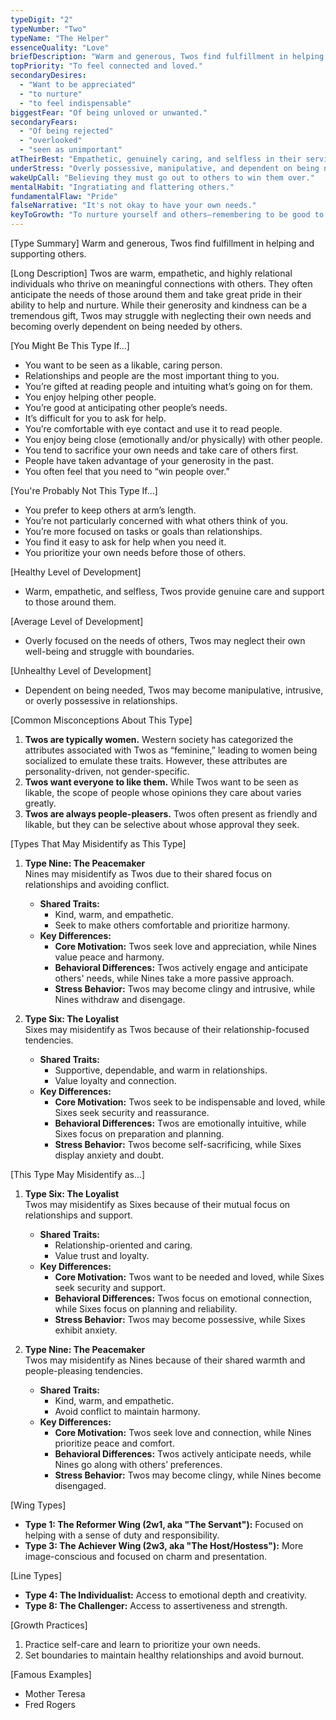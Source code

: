 ```yaml
---
typeDigit: "2"
typeNumber: "Two"
typeName: "The Helper"
essenceQuality: "Love"
briefDescription: "Warm and generous, Twos find fulfillment in helping and supporting others."
topPriority: "To feel connected and loved."
secondaryDesires:
  - "Want to be appreciated"
  - "to nurture"
  - "to feel indispensable"
biggestFear: "Of being unloved or unwanted."
secondaryFears:
  - "Of being rejected"
  - "overlooked"
  - "seen as unimportant"
atTheirBest: "Empathetic, genuinely caring, and selfless in their service."
underStress: "Overly possessive, manipulative, and dependent on being needed."
wakeUpCall: "Believing they must go out to others to win them over."
mentalHabit: "Ingratiating and flattering others."
fundamentalFlaw: "Pride"
falseNarrative: "It's not okay to have your own needs."
keyToGrowth: "To nurture yourself and others—remembering to be good to yourself and have goodwill to others."
---
```


[Type Summary]
Warm and generous, Twos find fulfillment in helping and supporting others.

[Long Description]
Twos are warm, empathetic, and highly relational individuals who thrive on meaningful connections with others. They often anticipate the needs of those around them and take great pride in their ability to help and nurture. While their generosity and kindness can be a tremendous gift, Twos may struggle with neglecting their own needs and becoming overly dependent on being needed by others.

[You Might Be This Type If...]
- You want to be seen as a likable, caring person.
- Relationships and people are the most important thing to you.
- You’re gifted at reading people and intuiting what’s going on for them.
- You enjoy helping other people.
- You’re good at anticipating other people’s needs.
- It’s difficult for you to ask for help.
- You’re comfortable with eye contact and use it to read people.
- You enjoy being close (emotionally and/or physically) with other people.
- You tend to sacrifice your own needs and take care of others first.
- People have taken advantage of your generosity in the past.
- You often feel that you need to “win people over.”

[You're Probably Not This Type If...]
- You prefer to keep others at arm’s length.
- You’re not particularly concerned with what others think of you.
- You’re more focused on tasks or goals than relationships.
- You find it easy to ask for help when you need it.
- You prioritize your own needs before those of others.

[Healthy Level of Development]
- Warm, empathetic, and selfless, Twos provide genuine care and support to those around them.

[Average Level of Development]
- Overly focused on the needs of others, Twos may neglect their own well-being and struggle with boundaries.

[Unhealthy Level of Development]
- Dependent on being needed, Twos may become manipulative, intrusive, or overly possessive in relationships.

[Common Misconceptions About This Type]
1. **Twos are typically women.** Western society has categorized the attributes associated with Twos as “feminine,” leading to women being socialized to emulate these traits. However, these attributes are personality-driven, not gender-specific.
2. **Twos want everyone to like them.** While Twos want to be seen as likable, the scope of people whose opinions they care about varies greatly.
3. **Twos are always people-pleasers.** Twos often present as friendly and likable, but they can be selective about whose approval they seek.

[Types That May Misidentify as This Type]
1. **Type Nine: The Peacemaker**  
   Nines may misidentify as Twos due to their shared focus on relationships and avoiding conflict.  
   - **Shared Traits:**  
     - Kind, warm, and empathetic.  
     - Seek to make others comfortable and prioritize harmony.  
   - **Key Differences:**  
     - **Core Motivation:** Twos seek love and appreciation, while Nines value peace and harmony.  
     - **Behavioral Differences:** Twos actively engage and anticipate others' needs, while Nines take a more passive approach.  
     - **Stress Behavior:** Twos may become clingy and intrusive, while Nines withdraw and disengage.  

2. **Type Six: The Loyalist**  
   Sixes may misidentify as Twos because of their relationship-focused tendencies.  
   - **Shared Traits:**  
     - Supportive, dependable, and warm in relationships.  
     - Value loyalty and connection.  
   - **Key Differences:**  
     - **Core Motivation:** Twos seek to be indispensable and loved, while Sixes seek security and reassurance.  
     - **Behavioral Differences:** Twos are emotionally intuitive, while Sixes focus on preparation and planning.  
     - **Stress Behavior:** Twos become self-sacrificing, while Sixes display anxiety and doubt.  

[This Type May Misidentify as...]
1. **Type Six: The Loyalist**  
   Twos may misidentify as Sixes because of their mutual focus on relationships and support.  
   - **Shared Traits:**  
     - Relationship-oriented and caring.  
     - Value trust and loyalty.  
   - **Key Differences:**  
     - **Core Motivation:** Twos want to be needed and loved, while Sixes seek security and support.  
     - **Behavioral Differences:** Twos focus on emotional connection, while Sixes focus on planning and reliability.  
     - **Stress Behavior:** Twos may become possessive, while Sixes exhibit anxiety.  

2. **Type Nine: The Peacemaker**  
   Twos may misidentify as Nines because of their shared warmth and people-pleasing tendencies.  
   - **Shared Traits:**  
     - Kind, warm, and empathetic.  
     - Avoid conflict to maintain harmony.  
   - **Key Differences:**  
     - **Core Motivation:** Twos seek love and connection, while Nines prioritize peace and comfort.  
     - **Behavioral Differences:** Twos actively anticipate needs, while Nines go along with others’ preferences.  
     - **Stress Behavior:** Twos may become clingy, while Nines become disengaged.  

[Wing Types]  
- **Type 1: The Reformer Wing (2w1, aka "The Servant"):** Focused on helping with a sense of duty and responsibility.  
- **Type 3: The Achiever Wing (2w3, aka "The Host/Hostess"):** More image-conscious and focused on charm and presentation.  

[Line Types]  
- **Type 4: The Individualist:** Access to emotional depth and creativity.  
- **Type 8: The Challenger:** Access to assertiveness and strength.  

[Growth Practices]
1. Practice self-care and learn to prioritize your own needs.
2. Set boundaries to maintain healthy relationships and avoid burnout.

[Famous Examples]
- Mother Teresa
- Fred Rogers